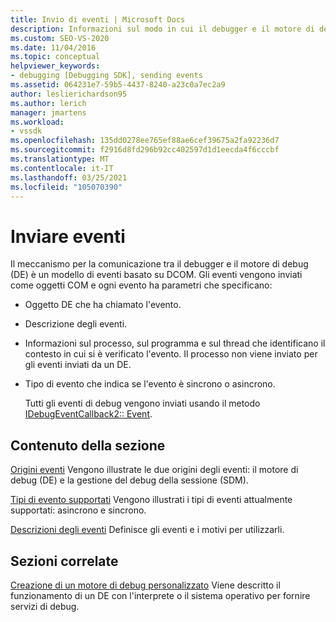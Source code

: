 ```yaml
---
title: Invio di eventi | Microsoft Docs
description: Informazioni sul modo in cui il debugger e il motore di debug utilizzano un modello di eventi basato su DCOM. Gli eventi vengono inviati come oggetti COM.
ms.custom: SEO-VS-2020
ms.date: 11/04/2016
ms.topic: conceptual
helpviewer_keywords:
- debugging [Debugging SDK], sending events
ms.assetid: 064231e7-59b5-4437-8240-a23c0a7ec2a9
author: leslierichardson95
ms.author: lerich
manager: jmartens
ms.workload:
- vssdk
ms.openlocfilehash: 135dd0278ee765ef88ae6cef39675a2fa92236d7
ms.sourcegitcommit: f2916d8fd296b92cc402597d1d1eecda4f6cccbf
ms.translationtype: MT
ms.contentlocale: it-IT
ms.lasthandoff: 03/25/2021
ms.locfileid: "105070390"
---
```

# <a name="send-events"></a>Inviare eventi
Il meccanismo per la comunicazione tra il debugger e il motore di debug (DE) è un modello di eventi basato su DCOM. Gli eventi vengono inviati come oggetti COM e ogni evento ha parametri che specificano:

- Oggetto DE che ha chiamato l'evento.

- Descrizione degli eventi.

- Informazioni sul processo, sul programma e sul thread che identificano il contesto in cui si è verificato l'evento. Il processo non viene inviato per gli eventi inviati da un DE.

- Tipo di evento che indica se l'evento è sincrono o asincrono.

  Tutti gli eventi di debug vengono inviati usando il metodo [IDebugEventCallback2:: Event](../../extensibility/debugger/reference/idebugeventcallback2-event.md).

## <a name="in-this-section"></a>Contenuto della sezione
 [Origini eventi](../../extensibility/debugger/event-sources-visual-studio-sdk.md) Vengono illustrate le due origini degli eventi: il motore di debug (DE) e la gestione del debug della sessione (SDM).

 [Tipi di evento supportati](../../extensibility/debugger/supported-event-types.md) Vengono illustrati i tipi di eventi attualmente supportati: asincrono e sincrono.

 [Descrizioni degli eventi](../../extensibility/debugger/event-descriptions.md) Definisce gli eventi e i motivi per utilizzarli.

## <a name="related-sections"></a>Sezioni correlate
 [Creazione di un motore di debug personalizzato](../../extensibility/debugger/creating-a-custom-debug-engine.md) Viene descritto il funzionamento di un DE con l'interprete o il sistema operativo per fornire servizi di debug.
